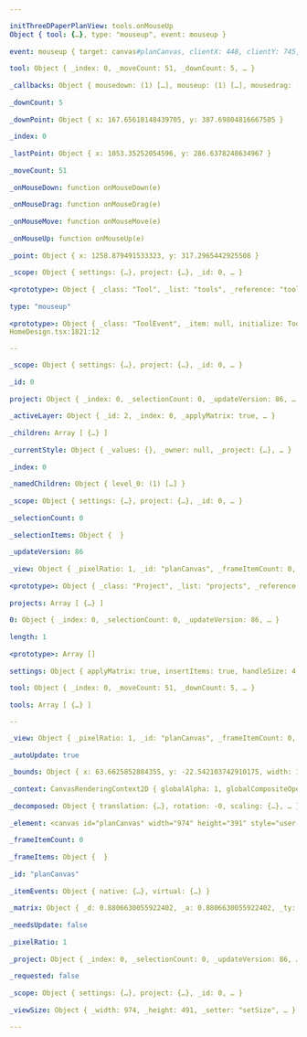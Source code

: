 ```yaml
---

initThreeDPaperPlanView: tools.onMouseUp 
Object { tool: {…}, type: "mouseup", event: mouseup }
​
event: mouseup { target: canvas#planCanvas, clientX: 448, clientY: 745, … }
​
tool: Object { _index: 0, _moveCount: 51, _downCount: 5, … }
​​
_callbacks: Object { mousedown: (1) […], mouseup: (1) […], mousedrag: (1) […], … }
​​
_downCount: 5
​​
_downPoint: Object { x: 167.65618148439705, y: 387.69804816667505 }
​​
_index: 0
​​
_lastPoint: Object { x: 1053.35252054596, y: 286.6378248634967 }
​​
_moveCount: 51
​​
_onMouseDown: function onMouseDown(e)
​​
_onMouseDrag: function onMouseDrag(e)
​​
_onMouseMove: function onMouseMove(e)
​​
_onMouseUp: function onMouseUp(e)
​​
_point: Object { x: 1258.879491533323, y: 317.2965442925508 }
​​
_scope: Object { settings: {…}, project: {…}, _id: 0, … }
​​
<prototype>: Object { _class: "Tool", _list: "tools", _reference: "tool", … }
​
type: "mouseup"
​
<prototype>: Object { _class: "ToolEvent", _item: null, initialize: ToolEvent(tool, type, event), … }
HomeDesign.tsx:1821:12

--

_scope: Object { settings: {…}, project: {…}, _id: 0, … }
​​​
_id: 0
​​​
project: Object { _index: 0, _selectionCount: 0, _updateVersion: 86, … }
​​​​
_activeLayer: Object { _id: 2, _index: 0, _applyMatrix: true, … }
​​​​
_children: Array [ {…} ]
​​​​
_currentStyle: Object { _values: {}, _owner: null, _project: {…}, … }
​​​​
_index: 0
​​​​
_namedChildren: Object { level_0: (1) […] }
​​​​
_scope: Object { settings: {…}, project: {…}, _id: 0, … }
​​​​
_selectionCount: 0
​​​​
_selectionItems: Object {  }
​​​​
_updateVersion: 86
​​​​
_view: Object { _pixelRatio: 1, _id: "planCanvas", _frameItemCount: 0, … }
​​​​
<prototype>: Object { _class: "Project", _list: "projects", _reference: "project", … }
​​​
projects: Array [ {…} ]
​​​​
0: Object { _index: 0, _selectionCount: 0, _updateVersion: 86, … }
​​​​
length: 1
​​​​
<prototype>: Array []
​​​
settings: Object { applyMatrix: true, insertItems: true, handleSize: 4, … }
​​​
tool: Object { _index: 0, _moveCount: 51, _downCount: 5, … }
​​​
tools: Array [ {…} ]

--

_view: Object { _pixelRatio: 1, _id: "planCanvas", _frameItemCount: 0, … }
​​​​​
_autoUpdate: true
​​​​​
_bounds: Object { x: 63.6625852884355, y: -22.542103742910175, width: 1105.984915699952, … }
​​​​​
_context: CanvasRenderingContext2D { globalAlpha: 1, globalCompositeOperation: "source-over", strokeStyle: "#000000", … }
​​​​​
_decomposed: Object { translation: {…}, rotation: -0, scaling: {…}, … }
​​​​​
_element: <canvas id="planCanvas" width="974" height="391" style="user-select: none;">
​​​​​
_frameItemCount: 0
​​​​​
_frameItems: Object {  }
​​​​​
_id: "planCanvas"
​​​​​
_itemEvents: Object { native: {…}, virtual: {…} }
​​​​​
_matrix: Object { _d: 0.8806630055922402, _a: 0.8806630055922402, _ty: 19.851996834603362, … }
​​​​​
_needsUpdate: false
​​​​​
_pixelRatio: 1
​​​​​
_project: Object { _index: 0, _selectionCount: 0, _updateVersion: 86, … }
​​​​​
_requested: false
​​​​​
_scope: Object { settings: {…}, project: {…}, _id: 0, … }
​​​​​
_viewSize: Object { _width: 974, _height: 491, _setter: "setSize", … }

---
```

